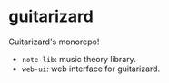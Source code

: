 # guitarizard

Guitarizard's monorepo!

   - `note-lib`: music theory library.
   - `web-ui`: web interface for guitarizard.
